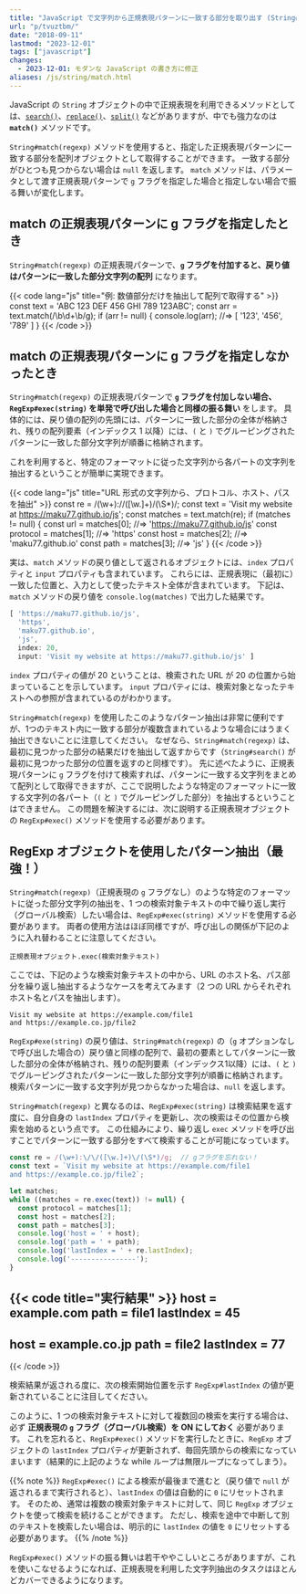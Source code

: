 ```yaml
---
title: "JavaScript で文字列から正規表現パターンに一致する部分を取り出す (String#match, RegExp#exec)"
url: "p/tvuztbm/"
date: "2018-09-11"
lastmod: "2023-12-01"
tags: ["javascript"]
changes:
  - 2023-12-01: モダンな JavaScript の書き方に修正
aliases: /js/string/match.html
---
```


JavaScript の `String` オブジェクトの中で正規表現を利用できるメソッドとしては、[`search()`](/p/p5nx3n9/)、[`replace()`](/p/8pnuzk4/)、[`split()`](/p/dpp4v8n/) などがありますが、中でも強力なのは __`match()`__ メソッドです。

`String#match(regexp)` メソッドを使用すると、指定した正規表現パターンに一致する部分を配列オブジェクトとして取得することができます。
一致する部分がひとつも見つからない場合は `null` を返します。
`match` メソッドは、パラメータとして渡す正規表現パターンで `g` フラグを指定した場合と指定しない場合で振る舞いが変化します。


match の正規表現パターンに g フラグを指定したとき
----

`String#match(regexp)` の正規表現パターンで、__`g` フラグを付加すると、戻り値はパターンに一致した部分文字列の配列__ になります。

{{< code lang="js" title="例: 数値部分だけを抽出して配列で取得する" >}}
const text = 'ABC 123 DEF 456 GHI 789 123ABC';
const arr = text.match(/\b\d+\b/g);
if (arr != null) {
  console.log(arr);  //=> [ '123', '456', '789' ]
}
{{< /code >}}


match の正規表現パターンに g フラグを指定しなかったとき
----

`String#match(regexp)` の正規表現パターンで __`g` フラグを付加しない場合、`RegExp#exec(string)` を単発で呼び出した場合と同様の振る舞い__ をします。
具体的には、戻り値の配列の先頭には、パターンに一致した部分の全体が格納され、残りの配列要素（インデックス 1 以降）には、`(` と `)` でグルーピングされたパターンに一致した部分文字列が順番に格納されます。

これを利用すると、特定のフォーマットに従った文字列から各パートの文字列を抽出するということが簡単に実現できます。

{{< code lang="js" title="URL 形式の文字列から、プロトコル、ホスト、パスを抽出" >}}
const re = /(\w+):\/\/([\w.]+)\/(\S*)/;
const text = 'Visit my website at https://maku77.github.io/js';
const matches = text.match(re);
if (matches != null) {
  const url = matches[0];       //=> 'https://maku77.github.io/js'
  const protocol = matches[1];  //=> 'https'
  const host = matches[2];      //=> 'maku77.github.io'
  const path = matches[3];      //=> 'js'
}
{{< /code >}}

実は、`match` メソッドの戻り値として返されるオブジェクトには、`index` プロパティと `input` プロパティも含まれています。
これらには、正規表現に（最初に）一致した位置と、入力として使ったテキスト全体が含まれています。
下記は、`match` メソッドの戻り値を `console.log(matches)` で出力した結果です。

~~~ javascript
[ 'https://maku77.github.io/js',
  'https',
  'maku77.github.io',
  'js',
  index: 20,
  input: 'Visit my website at https://maku77.github.io/js' ]
~~~

`index` プロパティの値が 20 ということは、検索された URL が 20 の位置から始まっていることを示しています。
`input` プロパティには、検索対象となったテキストへの参照が含まれているのがわかります。

`String#match(regexp)` を使用したこのようなパターン抽出は非常に便利ですが、1つのテキスト内に一致する部分が複数含まれているような場合にはうまく抽出できないことに注意してください。
なぜなら、`String#match(regexp)` は、最初に見つかった部分の結果だけを抽出して返すからです（`String#search()` が最初に見つかった部分の位置を返すのと同様です）。
先に述べたように、正規表現パターンに `g` フラグを付けて検索すれば、パターンに一致する文字列をまとめて配列として取得できますが、ここで説明したような特定のフォーマットに一致する文字列の各パート（`(` と `)` でグルーピングした部分）を抽出するということはできません。
この問題を解決するには、次に説明する正規表現オブジェクトの `RegExp#exec()` メソッドを使用する必要があります。


RegExp オブジェクトを使用したパターン抽出（最強！）
----

`String#match(regexp)`（正規表現の `g` フラグなし）のような特定のフォーマットに従った部分文字列の抽出を、1 つの検索対象テキストの中で繰り返し実行（グローバル検索）したい場合は、`RegExp#exec(string)` メソッドを使用する必要があります。
両者の使用方法はほぼ同様ですが、呼び出しの関係が下記のように入れ替わることに注意してください。

```
正規表現オブジェクト.exec(検索対象テキスト)
```

ここでは、下記のような検索対象テキストの中から、URL のホスト名、パス部分を繰り返し抽出するようなケースを考えてみます（2 つの URL からそれぞれホスト名とパスを抽出します）。

```
Visit my website at https://example.com/file1
and https://example.co.jp/file2
```

`RegExp#exe(string)` の戻り値は、`String#match(regexp)` の（`g` オプションなしで呼び出した場合の）戻り値と同様の配列で、最初の要素としてパターンに一致した部分の全体が格納され、残りの配列要素（インデックス1以降）には、`(` と `)` でグルーピングされたパターンに一致した部分文字列が順番に格納されます。
検索パターンに一致する文字列が見つからなかった場合は、`null` を返します。

`String#match(regexp)` と異なるのは、`RegExp#exec(string)` は検索結果を返す度に、自分自身の `lastIndex` プロパティを更新し、次の検索はその位置から検索を始めるという点です。
この仕組みにより、繰り返し `exec` メソッドを呼び出すことでパターンに一致する部分をすべて検索することが可能になっています。

```js
const re = /(\w+):\/\/([\w.]+)\/(\S*)/g;  // gフラグを忘れない！
const text = `Visit my website at https://example.com/file1
and https://example.co.jp/file2`;

let matches;
while ((matches = re.exec(text)) != null) {
  const protocol = matches[1];
  const host = matches[2];
  const path = matches[3];
  console.log('host = ' + host);
  console.log('path = ' + path);
  console.log('lastIndex = ' + re.lastIndex);
  console.log('----------------');
}
```

{{< code title="実行結果" >}}
host = example.com
path = file1
lastIndex = 45
----------------
host = example.co.jp
path = file2
lastIndex = 77
----------------
{{< /code >}}

検索結果が返される度に、次の検索開始位置を示す `RegExp#lastIndex` の値が更新されていることに注目してください。

このように、1 つの検索対象テキストに対して複数回の検索を実行する場合は、必ず __正規表現の `g` フラグ（グローバル検索）を ON にしておく__ 必要があります。
これを忘れると、`RegExp#exec()` メソッドを実行したときに、`RegExp` オブジェクトの `lastIndex` プロパティが更新されず、毎回先頭からの検索になっていまいます（結果的に上記のような while ループは無限ループになってしまう）。

{{% note %}}
`RegExp#exec()` による検索が最後まで進むと（戻り値で `null` が返されるまで実行されると）、`lastIndex` の値は自動的に `0` にリセットされます。
そのため、通常は複数の検索対象テキストに対して、同じ `RegExp` オブジェクトを使って検索を続けることができます。
ただし、検索を途中で中断して別のテキストを検索したい場合は、明示的に `lastIndex` の値を `0` にリセットする必要があります。
{{% /note %}}

`RegExp#exec()` メソッドの振る舞いは若干ややこしいところがありますが、これを使いこなせるようになれば、正規表現を利用した文字列抽出のタスクはほとんどカバーできるようになります。


